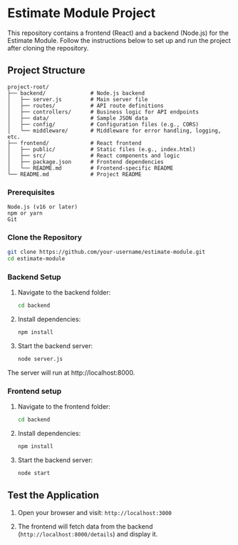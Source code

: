 # Estimate Module Project

This repository contains a frontend (React) and a backend (Node.js) for the Estimate Module. Follow the instructions below to set up and run the project after cloning the repository.

## Project Structure

```
project-root/
├── backend/              # Node.js backend
│   ├── server.js         # Main server file
│   ├── routes/           # API route definitions
│   ├── controllers/      # Business logic for API endpoints
│   ├── data/             # Sample JSON data
│   ├── config/           # Configuration files (e.g., CORS)
│   └── middleware/       # Middleware for error handling, logging, etc.
├── frontend/             # React frontend
│   ├── public/           # Static files (e.g., index.html)
│   ├── src/              # React components and logic
│   ├── package.json      # Frontend dependencies
│   └── README.md         # Frontend-specific README
└── README.md             # Project README
```


### Prerequisites

    Node.js (v16 or later)
    npm or yarn
    Git

### Clone the Repository

```bash
git clone https://github.com/your-username/estimate-module.git
cd estimate-module
```

### Backend Setup

1. Navigate to the backend folder:
    ```bash
    cd backend
    ```

2. Install dependencies:
    ```bash
    npm install
    ```

3. Start the backend server:
    ```bash 
    node server.js
    ```

The server will run at http://localhost:8000.

### Frontend setup

1. Navigate to the frontend folder:
    ```bash
    cd backend
    ```

2. Install dependencies:
    ```bash
    npm install
    ```

3. Start the backend server:
    ```bash 
    node start
    ```

## Test the Application

1. Open your browser and visit: ```http://localhost:3000```

2. The frontend will fetch data from the backend
(```http://localhost:8000/details```) and display it.